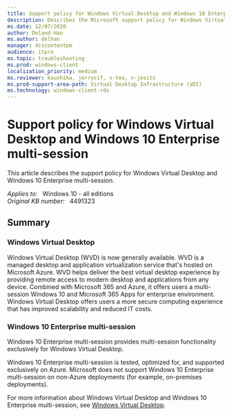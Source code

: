 ```yaml
---
title: Support policy for Windows Virtual Desktop and Windows 10 Enterprise multi-session
description: Describes the Microsoft support policy for Windows Virtual Desktop and Windows 10 Enterprise for virtual desktops. Both are supported in Azure only.
ms.date: 12/07/2020
author: Deland-Han
ms.author: delhan 
manager: dcscontentpm
audience: itpro
ms.topic: troubleshooting
ms.prod: windows-client
localization_priority: medium
ms.reviewer: kaushika, jerrycif, v-tea, v-jesits
ms.prod-support-area-path: Virtual Desktop Infrastructure (VDI)
ms.technology: windows-client-rds
---
```

# Support policy for Windows Virtual Desktop and Windows 10 Enterprise multi-session

This article describes the support policy for Windows Virtual Desktop and Windows 10 Enterprise multi-session.

_Applies to:_ &nbsp; Windows 10 - all editions  
_Original KB number:_ &nbsp; 4491323

## Summary

### Windows Virtual Desktop

Windows Virtual Desktop (WVD) is now generally available.  WVD is a managed desktop and application virtualization service that's hosted on Microsoft Azure. WVD helps deliver the best virtual desktop experience by providing remote access to modern desktop and applications from any device.  Combined with Microsoft 365 and Azure, it offers users a multi-session Windows 10 and Microsoft 365 Apps for enterprise environment. Windows Virtual Desktop offers users a more secure computing experience that has improved scalability and reduced IT costs.

### Windows 10 Enterprise multi-session

Windows 10 Enterprise multi-session provides multi-session functionality exclusively for Windows Virtual Desktop.

Windows 10 Enterprise multi-session is tested, optimized for, and supported exclusively on Azure. Microsoft does not support Windows 10 Enterprise multi-session on non-Azure deployments (for example, on-premises deployments).

For more information about Windows Virtual Desktop and Windows 10 Enterprise multi-session, see [Windows Virtual Desktop](https://azure.microsoft.com/services/virtual-desktop/).
